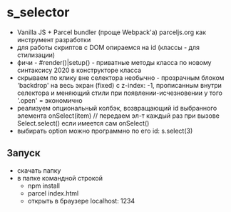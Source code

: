 # s_selector
  - Vanilla JS + Parсel bundler (проще Webpack'a) parceljs.org как инструмент разработки
  - для работы скриптов с DOM опираемся на id (классы - для стилизации)
  - фичи - #render()|setup() - приватные методы класса по новому синтаксису 2020 в конструкторе класса
  - скрываем по клику вне селектора необычно - прозрачным блоком 'backdrop' на весь экран (fixed) с z-index: -1, прописанным внутри селектора и меняющий стили при появлении-исчезновении у того '.open' = экономично
  - реализуем опциональный колбэк, возвращающий id выбранного элемента onSelect(item) // передаем эл-т каждый раз при вызове Select.select() если имеется сам onSelect()
  - выбирать option можно программно по его id: s.select(3)
## Запуск 
  - скачать папку
  - в папке командной строкой
    - npm install
    - parcel index.html
    - открыть в браузере localhost: 1234
